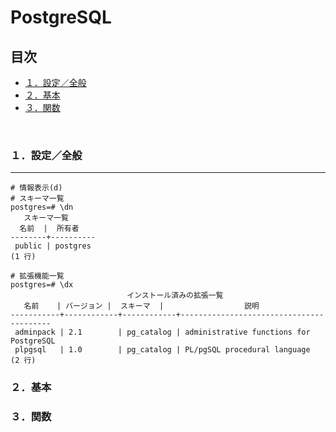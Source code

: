 # PostgreSQL

## 目次
<!-- TOC -->

- [１．設定／全般](#１．設定／全般)
- [２．基本](#２．基本)
- [３．関数](#３．関数)

<!-- /TOC -->
<br>


<a id="markdown-１．設定／全般" name="１．設定／全般"></a>
### １．設定／全般
---

```postgres
# 情報表示(d)
# スキーマ一覧
postgres=# \dn
   スキーマ一覧
  名前  |  所有者
--------+----------
 public | postgres
(1 行)

# 拡張機能一覧
postgres=# \dx
                          インストール済みの拡張一覧
   名前    | バージョン |  スキーマ  |                  説明
-----------+------------+------------+-----------------------------------------
 adminpack | 2.1        | pg_catalog | administrative functions for PostgreSQL
 plpgsql   | 1.0        | pg_catalog | PL/pgSQL procedural language
(2 行)

```

<a id="markdown-２．基本" name="２．基本"></a>
### ２．基本

<a id="markdown-３．関数" name="３．関数"></a>
### ３．関数
